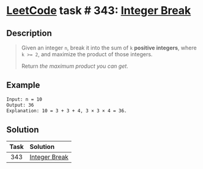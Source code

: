# [LeetCode][leetcode] task # 343: [Integer Break][task]

Description
-----------

> Given an integer `n`, break it into the sum of `k` **positive integers**,
> where `k >= 2`, and maximize the product of those integers.
> 
> Return _the maximum product you can get_.

Example
-------

```sh
Input: n = 10
Output: 36
Explanation: 10 = 3 + 3 + 4, 3 × 3 × 4 = 36.
```

Solution
--------

| Task | Solution                  |
|:----:|:--------------------------|
| 343  | [Integer Break][solution] |


[leetcode]: <http://leetcode.com/>
[task]: <https://leetcode.com/problems/integer-break/>
[solution]: <https://github.com/wellaxis/praxis-leetcode/blob/main/src/main/java/com/witalis/praxis/leetcode/task/h4/p343/option/Practice.java>
